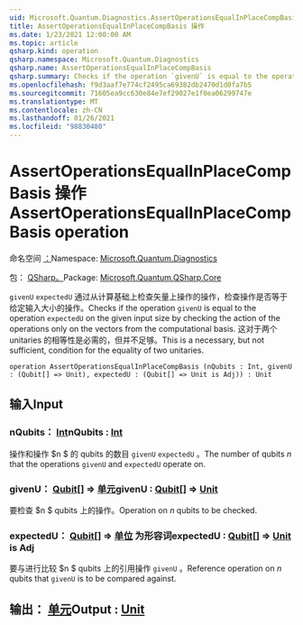 ```yaml
---
uid: Microsoft.Quantum.Diagnostics.AssertOperationsEqualInPlaceCompBasis
title: AssertOperationsEqualInPlaceCompBasis 操作
ms.date: 1/23/2021 12:00:00 AM
ms.topic: article
qsharp.kind: operation
qsharp.namespace: Microsoft.Quantum.Diagnostics
qsharp.name: AssertOperationsEqualInPlaceCompBasis
qsharp.summary: Checks if the operation `givenU` is equal to the operation `expectedU` on the given input size  by checking the action of the operations only on the vectors from the computational basis. This is a necessary, but not sufficient, condition for the equality of two unitaries.
ms.openlocfilehash: f9d3aaf7e774cf2495ca69382db2470d1d0fa7b5
ms.sourcegitcommit: 71605ea9cc630e84e7ef29027e1f0ea06299747e
ms.translationtype: MT
ms.contentlocale: zh-CN
ms.lasthandoff: 01/26/2021
ms.locfileid: "98830480"
---
```

# <a name="assertoperationsequalinplacecompbasis-operation"></a><span data-ttu-id="34552-102">AssertOperationsEqualInPlaceCompBasis 操作</span><span class="sxs-lookup"><span data-stu-id="34552-102">AssertOperationsEqualInPlaceCompBasis operation</span></span>

<span data-ttu-id="34552-103">命名空间 [：](xref:Microsoft.Quantum.Diagnostics)</span><span class="sxs-lookup"><span data-stu-id="34552-103">Namespace: [Microsoft.Quantum.Diagnostics](xref:Microsoft.Quantum.Diagnostics)</span></span>

<span data-ttu-id="34552-104">包： [QSharp。](https://nuget.org/packages/Microsoft.Quantum.QSharp.Core)</span><span class="sxs-lookup"><span data-stu-id="34552-104">Package: [Microsoft.Quantum.QSharp.Core](https://nuget.org/packages/Microsoft.Quantum.QSharp.Core)</span></span>


<span data-ttu-id="34552-105">`givenU` `expectedU` 通过从计算基础上检查矢量上操作的操作，检查操作是否等于给定输入大小的操作。</span><span class="sxs-lookup"><span data-stu-id="34552-105">Checks if the operation `givenU` is equal to the operation `expectedU` on the given input size  by checking the action of the operations only on the vectors from the computational basis.</span></span>
<span data-ttu-id="34552-106">这对于两个 unitaries 的相等性是必需的，但并不足够。</span><span class="sxs-lookup"><span data-stu-id="34552-106">This is a necessary, but not sufficient, condition for the equality of two unitaries.</span></span>

```qsharp
operation AssertOperationsEqualInPlaceCompBasis (nQubits : Int, givenU : (Qubit[] => Unit), expectedU : (Qubit[] => Unit is Adj)) : Unit
```


## <a name="input"></a><span data-ttu-id="34552-107">输入</span><span class="sxs-lookup"><span data-stu-id="34552-107">Input</span></span>

### <a name="nqubits--int"></a><span data-ttu-id="34552-108">nQubits： [Int](xref:microsoft.quantum.lang-ref.int)</span><span class="sxs-lookup"><span data-stu-id="34552-108">nQubits : [Int](xref:microsoft.quantum.lang-ref.int)</span></span>

<span data-ttu-id="34552-109">操作和操作 $n $ 的 qubits 的数目 `givenU` `expectedU` 。</span><span class="sxs-lookup"><span data-stu-id="34552-109">The number of qubits $n$ that the operations `givenU` and `expectedU` operate on.</span></span>


### <a name="givenu--qubit--unit"></a><span data-ttu-id="34552-110">givenU： [Qubit](xref:microsoft.quantum.lang-ref.qubit)[] => [单元](xref:microsoft.quantum.lang-ref.unit)</span><span class="sxs-lookup"><span data-stu-id="34552-110">givenU : [Qubit](xref:microsoft.quantum.lang-ref.qubit)[] => [Unit](xref:microsoft.quantum.lang-ref.unit)</span></span> 

<span data-ttu-id="34552-111">要检查 $n $ qubits 上的操作。</span><span class="sxs-lookup"><span data-stu-id="34552-111">Operation on $n$ qubits to be checked.</span></span>


### <a name="expectedu--qubit--unit--is-adj"></a><span data-ttu-id="34552-112">expectedU： [Qubit](xref:microsoft.quantum.lang-ref.qubit)[] => [单位](xref:microsoft.quantum.lang-ref.unit)  为形容词</span><span class="sxs-lookup"><span data-stu-id="34552-112">expectedU : [Qubit](xref:microsoft.quantum.lang-ref.qubit)[] => [Unit](xref:microsoft.quantum.lang-ref.unit)  is Adj</span></span>

<span data-ttu-id="34552-113">要与进行比较 $n $ qubits 上的引用操作 `givenU` 。</span><span class="sxs-lookup"><span data-stu-id="34552-113">Reference operation on $n$ qubits that `givenU` is to be compared against.</span></span>



## <a name="output--unit"></a><span data-ttu-id="34552-114">输出： [单元](xref:microsoft.quantum.lang-ref.unit)</span><span class="sxs-lookup"><span data-stu-id="34552-114">Output : [Unit](xref:microsoft.quantum.lang-ref.unit)</span></span>


